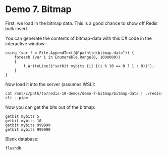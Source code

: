 # Demo 7. Bitmap

First, we load in the bitmap data. This is a good chance to show off Redis bulk insert.

You can generate the contents of bitmap-data with this C# code in the interactive window:

    using (var f = File.AppendText(@"path\to\bitmap-data")) {
        foreach (var i in Enumerable.Range(0, 1000000))
        {
            f.WriteLine($"setbit mybits {i} {(i % 10 == 0 ? 1 : 0)}");
        }
    }

Now load it into the server (assumes WSL):

    cat /mnt/c/path/to/redis-10-demos/demo-7-bitmap/bitmap-data | ./redis-cli --pipe

Now you can get the bits out of the bitmap:

    getbit mybits 5
    getbit mybits 10
    getbit mybits 999999
    getbit mybits 999990

Blank database:

    flushdb